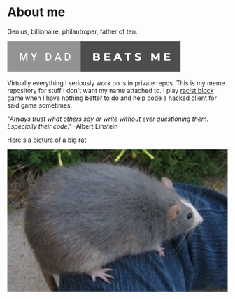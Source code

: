 # About me
Genius, billionaire, philantroper, father of ten.

<a href="https://jesus.rip"><img src="https://raw.githubusercontent.com/realfraze/realfraze/main/my-dad-beats-me.svg" alt="help"/></a>

Virtually everything I seriously work on is in private repos. This is my meme repository for stuff I don't want my name attached to. I play <a href="https://9b9t.com">racist block game</a> when I have nothing better to do and help code a <a href="https://github.com/fantabos-co/fantabos.co">hacked client</a> for said game sometimes.

<i>"Always trust what others say or write without ever questioning them. Especially their code."</i>
-Albert Einstein

Here's a picture of a big rat.

![whatever you do dont open this with winrar](https://raw.githubusercontent.com/realfraze/realfraze/main/bigrat.jpg)
